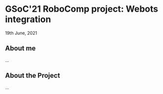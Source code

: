 # GSoC'21 RoboComp project: Webots integration

19th June, 2021

## About me

...


## About the Project

...